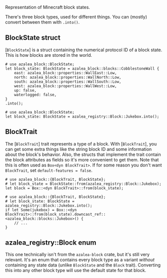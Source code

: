 Representation of Minecraft block states.

There's three block types, used for different things. You can (mostly) convert between them with `.into()`.

## BlockState struct

[`BlockState`] is a struct containing the numerical protocol ID of a block state. This is how blocks are stored in the world.

```
# use azalea_block::BlockState;
let block_state: BlockState = azalea_block::blocks::CobblestoneWall {
    east: azalea_block::properties::WallEast::Low,
    north: azalea_block::properties::WallNorth::Low,
    south: azalea_block::properties::WallSouth::Low,
    west: azalea_block::properties::WallWest::Low,
    up: false,
    waterlogged: false,
}
.into();
```
```
# use azalea_block::BlockState;
let block_state: BlockState = azalea_registry::Block::Jukebox.into();
```

## BlockTrait

The [`BlockTrait`] trait represents a type of a block. With [`BlockTrait`], you can get some extra things like the string block ID and some information about the block's behavior. Also, the structs that implement the trait contain the block attributes as fields so it's more convenient to get them. Note that this is often used as `Box<dyn BlockTrait>`.
If for some reason you don't want `BlockTrait`, set `default-features = false`.

```
# use azalea_block::{BlockTrait, BlockState};
# let block_state = BlockState::from(azalea_registry::Block::Jukebox);
let block = Box::<dyn BlockTrait>::from(block_state);
```
```
# use azalea_block::{BlockTrait, BlockState};
# let block_state: BlockState = azalea_registry::Block::Jukebox.into();
if let Some(jukebox) = Box::<dyn BlockTrait>::from(block_state).downcast_ref::<azalea_block::blocks::Jukebox>() {
    // ...
}
```


## azalea_registry::Block enum

This one technically isn't from the `azalea-block` crate, but it's still very relevant. It's an enum that contains every block type as a variant *without* containing any state data (unlike `BlockState` and the `Block` trait). Converting this into any other block type will use the default state for that block.

